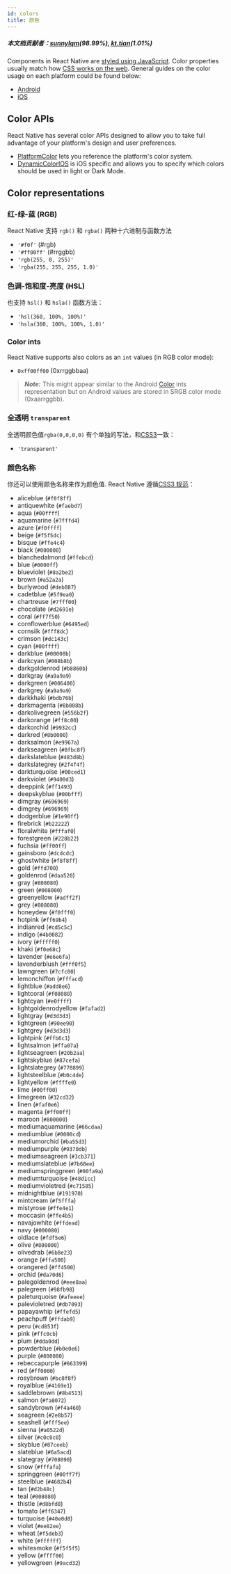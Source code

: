 ```yaml
---
id: colors
title: 颜色
---
```


##### 本文档贡献者：[sunnylqm](https://github.com/search?q=sunnylqm&type=Users)(98.99%), [kt.tian](https://github.com/search?q=kt.tian&type=Users)(1.01%)

Components in React Native are [styled using JavaScript](style). Color properties usually match how [CSS works on the web](https://developer.mozilla.org/en-US/docs/Web/CSS/color_value). General guides on the color usage on each platform could be found below:

- [Android](https://material.io/design/color/color-usage.html)
- [iOS](https://developer.apple.com/design/human-interface-guidelines/ios/visual-design/color/)

## Color APIs

React Native has several color APIs designed to allow you to take full advantage of your platform's design and user preferences.

- [PlatformColor](platformcolor) lets you reference the platform's color system.
- [DynamicColorIOS](dynamiccolorios) is iOS specific and allows you to specify which colors should be used in light or Dark Mode.

## Color representations

### 红-绿-蓝 (RGB)

React Native 支持 `rgb()` 和 `rgba()` 两种十六进制与函数方法

- `'#f0f'` (#rgb)
- `'#ff00ff'` (#rrggbb)
- `'rgb(255, 0, 255)'`
- `'rgba(255, 255, 255, 1.0)'`

### 色调-饱和度-亮度 (HSL)

也支持 `hsl()` 和 `hsla()` 函数方法：

- `'hsl(360, 100%, 100%)'`
- `'hsla(360, 100%, 100%, 1.0)'`

### Color ints

React Native supports also colors as an `int` values (in RGB color mode):

- `0xff00ff00` (0xrrggbbaa)

> **_Note:_** This might appear similar to the Android [Color](https://developer.android.com/reference/android/graphics/Color) ints representation but on Android values are stored in SRGB color mode (0xaarrggbb).

### 全透明 `transparent`

全透明颜色值`rgba(0,0,0,0)` 有个单独的写法，和[CSS3](https://www.w3.org/TR/css-color-3/#transparent)一致：

- `'transparent'`

### 颜色名称

你还可以使用颜色名称来作为颜色值. React Native 遵循[CSS3 规范](http://www.w3.org/TR/css3-color/#svg-color)：

- <ins style="background: #f0f8ff" class="color-box"></ins> aliceblue (`#f0f8ff`)
- <ins style="background: #faebd7" class="color-box"></ins> antiquewhite (`#faebd7`)
- <ins style="background: #00ffff" class="color-box"></ins> aqua (`#00ffff`)
- <ins style="background: #7fffd4" class="color-box"></ins> aquamarine (`#7fffd4`)
- <ins style="background: #f0ffff" class="color-box"></ins> azure (`#f0ffff`)
- <ins style="background: #f5f5dc" class="color-box"></ins> beige (`#f5f5dc`)
- <ins style="background: #ffe4c4" class="color-box"></ins> bisque (`#ffe4c4`)
- <ins style="background: #000000" class="color-box"></ins> black (`#000000`)
- <ins style="background: #ffebcd" class="color-box"></ins> blanchedalmond (`#ffebcd`)
- <ins style="background: #0000ff" class="color-box"></ins> blue (`#0000ff`)
- <ins style="background: #8a2be2" class="color-box"></ins> blueviolet (`#8a2be2`)
- <ins style="background: #a52a2a" class="color-box"></ins> brown (`#a52a2a`)
- <ins style="background: #deb887" class="color-box"></ins> burlywood (`#deb887`)
- <ins style="background: #5f9ea0" class="color-box"></ins> cadetblue (`#5f9ea0`)
- <ins style="background: #7fff00" class="color-box"></ins> chartreuse (`#7fff00`)
- <ins style="background: #d2691e" class="color-box"></ins> chocolate (`#d2691e`)
- <ins style="background: #ff7f50" class="color-box"></ins> coral (`#ff7f50`)
- <ins style="background: #6495ed" class="color-box"></ins> cornflowerblue (`#6495ed`)
- <ins style="background: #fff8dc" class="color-box"></ins> cornsilk (`#fff8dc`)
- <ins style="background: #dc143c" class="color-box"></ins> crimson (`#dc143c`)
- <ins style="background: #00ffff" class="color-box"></ins> cyan (`#00ffff`)
- <ins style="background: #00008b" class="color-box"></ins> darkblue (`#00008b`)
- <ins style="background: #008b8b" class="color-box"></ins> darkcyan (`#008b8b`)
- <ins style="background: #b8860b" class="color-box"></ins> darkgoldenrod (`#b8860b`)
- <ins style="background: #a9a9a9" class="color-box"></ins> darkgray (`#a9a9a9`)
- <ins style="background: #006400" class="color-box"></ins> darkgreen (`#006400`)
- <ins style="background: #a9a9a9" class="color-box"></ins> darkgrey (`#a9a9a9`)
- <ins style="background: #bdb76b" class="color-box"></ins> darkkhaki (`#bdb76b`)
- <ins style="background: #8b008b" class="color-box"></ins> darkmagenta (`#8b008b`)
- <ins style="background: #556b2f" class="color-box"></ins> darkolivegreen (`#556b2f`)
- <ins style="background: #ff8c00" class="color-box"></ins> darkorange (`#ff8c00`)
- <ins style="background: #9932cc" class="color-box"></ins> darkorchid (`#9932cc`)
- <ins style="background: #8b0000" class="color-box"></ins> darkred (`#8b0000`)
- <ins style="background: #e9967a" class="color-box"></ins> darksalmon (`#e9967a`)
- <ins style="background: #8fbc8f" class="color-box"></ins> darkseagreen (`#8fbc8f`)
- <ins style="background: #483d8b" class="color-box"></ins> darkslateblue (`#483d8b`)
- <ins style="background: #2f4f4f" class="color-box"></ins> darkslategrey (`#2f4f4f`)
- <ins style="background: #00ced1" class="color-box"></ins> darkturquoise (`#00ced1`)
- <ins style="background: #9400d3" class="color-box"></ins> darkviolet (`#9400d3`)
- <ins style="background: #ff1493" class="color-box"></ins> deeppink (`#ff1493`)
- <ins style="background: #00bfff" class="color-box"></ins> deepskyblue (`#00bfff`)
- <ins style="background: #696969" class="color-box"></ins> dimgray (`#696969`)
- <ins style="background: #696969" class="color-box"></ins> dimgrey (`#696969`)
- <ins style="background: #1e90ff" class="color-box"></ins> dodgerblue (`#1e90ff`)
- <ins style="background: #b22222" class="color-box"></ins> firebrick (`#b22222`)
- <ins style="background: #fffaf0" class="color-box"></ins> floralwhite (`#fffaf0`)
- <ins style="background: #228b22" class="color-box"></ins> forestgreen (`#228b22`)
- <ins style="background: #ff00ff" class="color-box"></ins> fuchsia (`#ff00ff`)
- <ins style="background: #dcdcdc" class="color-box"></ins> gainsboro (`#dcdcdc`)
- <ins style="background: #f8f8ff" class="color-box"></ins> ghostwhite (`#f8f8ff`)
- <ins style="background: #ffd700" class="color-box"></ins> gold (`#ffd700`)
- <ins style="background: #daa520" class="color-box"></ins> goldenrod (`#daa520`)
- <ins style="background: #808080" class="color-box"></ins> gray (`#808080`)
- <ins style="background: #008000" class="color-box"></ins> green (`#008000`)
- <ins style="background: #adff2f" class="color-box"></ins> greenyellow (`#adff2f`)
- <ins style="background: #808080" class="color-box"></ins> grey (`#808080`)
- <ins style="background: #f0fff0" class="color-box"></ins> honeydew (`#f0fff0`)
- <ins style="background: #ff69b4" class="color-box"></ins> hotpink (`#ff69b4`)
- <ins style="background: #cd5c5c" class="color-box"></ins> indianred (`#cd5c5c`)
- <ins style="background: #4b0082" class="color-box"></ins> indigo (`#4b0082`)
- <ins style="background: #fffff0" class="color-box"></ins> ivory (`#fffff0`)
- <ins style="background: #f0e68c" class="color-box"></ins> khaki (`#f0e68c`)
- <ins style="background: #e6e6fa" class="color-box"></ins> lavender (`#e6e6fa`)
- <ins style="background: #fff0f5" class="color-box"></ins> lavenderblush (`#fff0f5`)
- <ins style="background: #7cfc00" class="color-box"></ins> lawngreen (`#7cfc00`)
- <ins style="background: #fffacd" class="color-box"></ins> lemonchiffon (`#fffacd`)
- <ins style="background: #add8e6" class="color-box"></ins> lightblue (`#add8e6`)
- <ins style="background: #f08080" class="color-box"></ins> lightcoral (`#f08080`)
- <ins style="background: #e0ffff" class="color-box"></ins> lightcyan (`#e0ffff`)
- <ins style="background: #fafad2" class="color-box"></ins> lightgoldenrodyellow (`#fafad2`)
- <ins style="background: #d3d3d3" class="color-box"></ins> lightgray (`#d3d3d3`)
- <ins style="background: #90ee90" class="color-box"></ins> lightgreen (`#90ee90`)
- <ins style="background: #d3d3d3" class="color-box"></ins> lightgrey (`#d3d3d3`)
- <ins style="background: #ffb6c1" class="color-box"></ins> lightpink (`#ffb6c1`)
- <ins style="background: #ffa07a" class="color-box"></ins> lightsalmon (`#ffa07a`)
- <ins style="background: #20b2aa" class="color-box"></ins> lightseagreen (`#20b2aa`)
- <ins style="background: #87cefa" class="color-box"></ins> lightskyblue (`#87cefa`)
- <ins style="background: #778899" class="color-box"></ins> lightslategrey (`#778899`)
- <ins style="background: #b0c4de" class="color-box"></ins> lightsteelblue (`#b0c4de`)
- <ins style="background: #ffffe0" class="color-box"></ins> lightyellow (`#ffffe0`)
- <ins style="background: #00ff00" class="color-box"></ins> lime (`#00ff00`)
- <ins style="background: #32cd32" class="color-box"></ins> limegreen (`#32cd32`)
- <ins style="background: #faf0e6" class="color-box"></ins> linen (`#faf0e6`)
- <ins style="background: #ff00ff" class="color-box"></ins> magenta (`#ff00ff`)
- <ins style="background: #800000" class="color-box"></ins> maroon (`#800000`)
- <ins style="background: #66cdaa" class="color-box"></ins> mediumaquamarine (`#66cdaa`)
- <ins style="background: #0000cd" class="color-box"></ins> mediumblue (`#0000cd`)
- <ins style="background: #ba55d3" class="color-box"></ins> mediumorchid (`#ba55d3`)
- <ins style="background: #9370db" class="color-box"></ins> mediumpurple (`#9370db`)
- <ins style="background: #3cb371" class="color-box"></ins> mediumseagreen (`#3cb371`)
- <ins style="background: #7b68ee" class="color-box"></ins> mediumslateblue (`#7b68ee`)
- <ins style="background: #00fa9a" class="color-box"></ins> mediumspringgreen (`#00fa9a`)
- <ins style="background: #48d1cc" class="color-box"></ins> mediumturquoise (`#48d1cc`)
- <ins style="background: #c71585" class="color-box"></ins> mediumvioletred (`#c71585`)
- <ins style="background: #191970" class="color-box"></ins> midnightblue (`#191970`)
- <ins style="background: #f5fffa" class="color-box"></ins> mintcream (`#f5fffa`)
- <ins style="background: #ffe4e1" class="color-box"></ins> mistyrose (`#ffe4e1`)
- <ins style="background: #ffe4b5" class="color-box"></ins> moccasin (`#ffe4b5`)
- <ins style="background: #ffdead" class="color-box"></ins> navajowhite (`#ffdead`)
- <ins style="background: #000080" class="color-box"></ins> navy (`#000080`)
- <ins style="background: #fdf5e6" class="color-box"></ins> oldlace (`#fdf5e6`)
- <ins style="background: #808000" class="color-box"></ins> olive (`#808000`)
- <ins style="background: #6b8e23" class="color-box"></ins> olivedrab (`#6b8e23`)
- <ins style="background: #ffa500" class="color-box"></ins> orange (`#ffa500`)
- <ins style="background: #ff4500" class="color-box"></ins> orangered (`#ff4500`)
- <ins style="background: #da70d6" class="color-box"></ins> orchid (`#da70d6`)
- <ins style="background: #eee8aa" class="color-box"></ins> palegoldenrod (`#eee8aa`)
- <ins style="background: #98fb98" class="color-box"></ins> palegreen (`#98fb98`)
- <ins style="background: #afeeee" class="color-box"></ins> paleturquoise (`#afeeee`)
- <ins style="background: #db7093" class="color-box"></ins> palevioletred (`#db7093`)
- <ins style="background: #ffefd5" class="color-box"></ins> papayawhip (`#ffefd5`)
- <ins style="background: #ffdab9" class="color-box"></ins> peachpuff (`#ffdab9`)
- <ins style="background: #cd853f" class="color-box"></ins> peru (`#cd853f`)
- <ins style="background: #ffc0cb" class="color-box"></ins> pink (`#ffc0cb`)
- <ins style="background: #dda0dd" class="color-box"></ins> plum (`#dda0dd`)
- <ins style="background: #b0e0e6" class="color-box"></ins> powderblue (`#b0e0e6`)
- <ins style="background: #800080" class="color-box"></ins> purple (`#800080`)
- <ins style="background: #663399" class="color-box"></ins> rebeccapurple (`#663399`)
- <ins style="background: #ff0000" class="color-box"></ins> red (`#ff0000`)
- <ins style="background: #bc8f8f" class="color-box"></ins> rosybrown (`#bc8f8f`)
- <ins style="background: #4169e1" class="color-box"></ins> royalblue (`#4169e1`)
- <ins style="background: #8b4513" class="color-box"></ins> saddlebrown (`#8b4513`)
- <ins style="background: #fa8072" class="color-box"></ins> salmon (`#fa8072`)
- <ins style="background: #f4a460" class="color-box"></ins> sandybrown (`#f4a460`)
- <ins style="background: #2e8b57" class="color-box"></ins> seagreen (`#2e8b57`)
- <ins style="background: #fff5ee" class="color-box"></ins> seashell (`#fff5ee`)
- <ins style="background: #a0522d" class="color-box"></ins> sienna (`#a0522d`)
- <ins style="background: #c0c0c0" class="color-box"></ins> silver (`#c0c0c0`)
- <ins style="background: #87ceeb" class="color-box"></ins> skyblue (`#87ceeb`)
- <ins style="background: #6a5acd" class="color-box"></ins> slateblue (`#6a5acd`)
- <ins style="background: #708090" class="color-box"></ins> slategray (`#708090`)
- <ins style="background: #fffafa" class="color-box"></ins> snow (`#fffafa`)
- <ins style="background: #00ff7f" class="color-box"></ins> springgreen (`#00ff7f`)
- <ins style="background: #4682b4" class="color-box"></ins> steelblue (`#4682b4`)
- <ins style="background: #d2b48c" class="color-box"></ins> tan (`#d2b48c`)
- <ins style="background: #008080" class="color-box"></ins> teal (`#008080`)
- <ins style="background: #d8bfd8" class="color-box"></ins> thistle (`#d8bfd8`)
- <ins style="background: #ff6347" class="color-box"></ins> tomato (`#ff6347`)
- <ins style="background: #40e0d0" class="color-box"></ins> turquoise (`#40e0d0`)
- <ins style="background: #ee82ee" class="color-box"></ins> violet (`#ee82ee`)
- <ins style="background: #f5deb3" class="color-box"></ins> wheat (`#f5deb3`)
- <ins style="background: #ffffff" class="color-box"></ins> white (`#ffffff`)
- <ins style="background: #f5f5f5" class="color-box"></ins> whitesmoke (`#f5f5f5`)
- <ins style="background: #ffff00" class="color-box"></ins> yellow (`#ffff00`)
- <ins style="background: #9acd32" class="color-box"></ins> yellowgreen (`#9acd32`)
